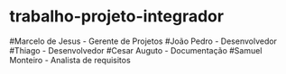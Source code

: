 # trabalho-projeto-integrador

#Marcelo de Jesus - Gerente de Projetos
#João Pedro - Desenvolvedor
#Thiago - Desenvolvedor
#Cesar Auguto - Documentação
#Samuel Monteiro - Analista de requisitos 
